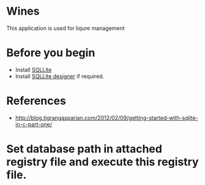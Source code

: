 # Wines
This application is used for liqure management

# Before you begin
- Install [SQLLite](.\references\sqlite-netFx46-setup-bundle-x86-2015-1.0.110.0.exe)
- Install [SQLLite designer](.\references\InstallSQLiteStudio-3.2.1.exe) if required.

# References
- http://blog.tigrangasparian.com/2012/02/09/getting-started-with-sqlite-in-c-part-one/

# Set database path in attached registry file and execute this registry file.